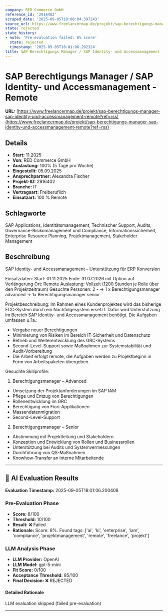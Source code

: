 ```yaml
---
company: RED Commerce GmbH
reference_id: '2916402'
scraped_date: '2025-09-05T18:00:04.397243'
source_url: https://www.freelancermap.de/projekt/sap-berechtigungs-manager-sap-identity-und-accessmanagement-remote?ref=rss
state: rejected
state_history:
- note: 'Pre-evaluation failed: 8% score'
  state: rejected
  timestamp: '2025-09-05T18:01:06.202324'
title: SAP Berechtigungs Manager / SAP Identity- und Accessmanagement  - Remote
---
```



# SAP Berechtigungs Manager / SAP Identity- und Accessmanagement  - Remote
**URL:** [https://www.freelancermap.de/projekt/sap-berechtigungs-manager-sap-identity-und-accessmanagement-remote?ref=rss](https://www.freelancermap.de/projekt/sap-berechtigungs-manager-sap-identity-und-accessmanagement-remote?ref=rss)
## Details
- **Start:** 11.2025
- **Von:** RED Commerce GmbH
- **Auslastung:** 100% (5 Tage pro Woche)
- **Eingestellt:** 05.09.2025
- **Ansprechpartner:** Alexandra Fischer
- **Projekt-ID:** 2916402
- **Branche:** IT
- **Vertragsart:** Freiberuflich
- **Einsatzart:** 100
                                                % Remote

## Schlagworte
SAP Applications, Identitätsmanagement, Technischer Support, Audits, Governance-Risikomanagement und Compliance, Informationssicherheit, Enterprise Resource Planning, Projektmanagement, Stakeholder Management

## Beschreibung
SAP Identity- und Accessmanagement – Unterstützung für ERP Konversion

Einsatzdaten:
Start: 01.11.2025
Ende: 31.07.2026 mit Option auf Verlängerung
Ort: Remote
Auslastung: Vollzeit (1200 Stunden je Rolle über den Projektzeitraum)
Gesuchte Personen: 2 -
-> 1 x Berechtigungsmanager advanced
-> 1x Berechtigungsmanager senior

Projektbeschreibung:
Im Rahmen eines Kundenprojektes wird das bisherige ECC-System durch ein Nachfolgesystem ersetzt. Dafür wird Unterstützung im Bereich SAP Identity- und Accessmanagement benötigt. Die Aufgaben umfassen u.?a.:

- Vergabe neuer Berechtigungen
- Minimierung von Risiken im Bereich IT-Sicherheit und Datenschutz
- Betrieb und Weiterentwicklung des GRC-Systems
- Second-Level-Support sowie Maßnahmen zur Systemstabilität und Audit-Vorbereitung
- Die Arbeit erfolgt remote, die Aufgaben werden zu Projektbeginn in Form von Arbeitspaketen übergeben.

Gesuchte Skillprofile:

1. Berechtigungsmanager – Advanced

- Umsetzung der Projektanforderungen im SAP IAM
- Pflege und Entzug von Berechtigungen
- Rollenentwicklung im GRC
- Berechtigung von Fiori-Applikationen
- Massendatenmigration
- Second-Level-Support

2. Berechtigungsmanager – Senior

- Abstimmung mit Projektleitung und Stakeholdern
- Konzeption und Entwicklung von Rollen und Businessrollen
- Unterstützung bei Audits und Systemvermessungen
- Durchführung von QS-Maßnahmen
- Knowhow-Transfer an interne Mitarbeitende

---

## 🤖 AI Evaluation Results

**Evaluation Timestamp:** 2025-09-05T18:01:06.200408

### Pre-Evaluation Phase
- **Score:** 8/100
- **Threshold:** 10/100
- **Result:** ❌ Failed
- **Rationale:** Score: 8%. Found tags: ['ai', 'ki', 'enterprise', 'iam', 'compliance', 'projektmanagement', 'remote', 'freelance', 'projekt']

### LLM Analysis Phase
- **LLM Provider:** OpenAI
- **LLM Model:** gpt-5-mini
- **Fit Score:** 0/100
- **Acceptance Threshold:** 85/100
- **Final Decision:** ❌ REJECTED

#### Detailed Rationale
LLM evaluation skipped (failed pre-evaluation)

---
